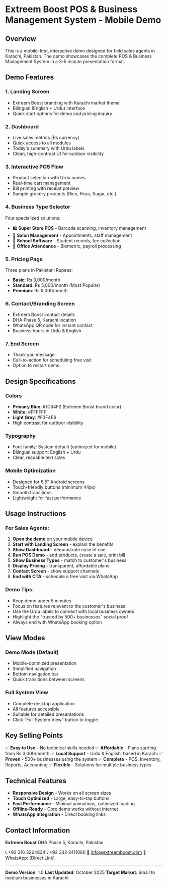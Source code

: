 # Extreem Boost POS & Business Management System - Mobile Demo

## Overview
This is a mobile-first, interactive demo designed for field sales agents in Karachi, Pakistan. The demo showcases the complete POS & Business Management System in a 3-5 minute presentation format.

## Demo Features

### 1. **Landing Screen**
- Extreem Boost branding with Karachi market theme
- Bilingual (English + Urdu) interface
- Quick start options for demo and pricing inquiry

### 2. **Dashboard**
- Live sales metrics (Rs currency)
- Quick access to all modules
- Today's summary with Urdu labels
- Clean, high-contrast UI for outdoor visibility

### 3. **Interactive POS Flow**
- Product selection with Urdu names
- Real-time cart management
- Bill printing with receipt preview
- Sample grocery products (Rice, Flour, Sugar, etc.)

### 4. **Business Type Selector**
Four specialized solutions:
- 🛍 **Super Store POS** - Barcode scanning, inventory management
- 💇 **Salon Management** - Appointments, staff management
- 🏫 **School Software** - Student records, fee collection
- 🏢 **Office Attendance** - Biometric, payroll processing

### 5. **Pricing Page**
Three plans in Pakistani Rupees:
- **Basic**: Rs 3,000/month
- **Standard**: Rs 5,000/month (Most Popular)
- **Premium**: Rs 9,000/month

### 6. **Contact/Branding Screen**
- Extreem Boost contact details
- DHA Phase 5, Karachi location
- WhatsApp QR code for instant contact
- Business hours in Urdu & English

### 7. **End Screen**
- Thank you message
- Call-to-action for scheduling free visit
- Option to restart demo

## Design Specifications

### Colors
- **Primary Blue**: #1C64F2 (Extreem Boost brand color)
- **White**: #FFFFFF
- **Light Gray**: #F3F4F6
- High contrast for outdoor visibility

### Typography
- Font family: System default (optimized for mobile)
- Bilingual support: English + Urdu
- Clear, readable text sizes

### Mobile Optimization
- Designed for 6.5" Android screens
- Touch-friendly buttons (minimum 44px)
- Smooth transitions
- Lightweight for fast performance

## Usage Instructions

### For Sales Agents:

1. **Open the demo** on your mobile device
2. **Start with Landing Screen** - explain the benefits
3. **Show Dashboard** - demonstrate ease of use
4. **Run POS Demo** - add products, create a sale, print bill
5. **Show Business Types** - match to customer's business
6. **Display Pricing** - transparent, affordable plans
7. **Contact Screen** - show support channels
8. **End with CTA** - schedule a free visit via WhatsApp

### Demo Tips:
- Keep demo under 5 minutes
- Focus on features relevant to the customer's business
- Use the Urdu labels to connect with local business owners
- Highlight the "trusted by 500+ businesses" social proof
- Always end with WhatsApp booking option

## View Modes

### Demo Mode (Default)
- Mobile-optimized presentation
- Simplified navigation
- Bottom navigation bar
- Quick transitions between screens

### Full System View
- Complete desktop application
- All features accessible
- Suitable for detailed presentations
- Click "Full System View" button to toggle

## Key Selling Points

✅ **Easy to Use** - No technical skills needed
✅ **Affordable** - Plans starting from Rs 3,000/month
✅ **Local Support** - Urdu & English, based in Karachi
✅ **Proven** - 500+ businesses using the system
✅ **Complete** - POS, Inventory, Reports, Accounting
✅ **Flexible** - Solutions for multiple business types

## Technical Features

- **Responsive Design** - Works on all screen sizes
- **Touch Optimized** - Large, easy-to-tap buttons
- **Fast Performance** - Minimal animations, optimized loading
- **Offline-Ready** - Core demo works without internet
- **WhatsApp Integration** - Direct booking links

## Contact Information

**Extreem Boost**
DHA Phase 5, Karachi, Pakistan

📞 +92 316 3264834
📞 +92 332 2411080
📧 info@extreemboost.com
💬 WhatsApp: [Direct Link]

---

**Demo Version**: 1.0
**Last Updated**: October 2025
**Target Market**: Small to medium businesses in Karachi
